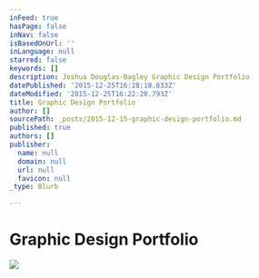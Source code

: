 ```yaml
---
inFeed: true
hasPage: false
inNav: false
isBasedOnUrl: ''
inLanguage: null
starred: false
keywords: []
description: Joshua Douglas-Bagley Graphic Design Portfolio
datePublished: '2015-12-25T16:28:18.833Z'
dateModified: '2015-12-25T16:22:20.793Z'
title: Graphic Design Portfolio
author: []
sourcePath: _posts/2015-12-15-graphic-design-portfolio.md
published: true
authors: []
publisher:
  name: null
  domain: null
  url: null
  favicon: null
_type: Blurb

---
```

# Graphic Design Portfolio
![](https://the-grid-user-content.s3-us-west-2.amazonaws.com/7f7ed7d3-b332-4387-8d27-bc0d9f1ef887.jpg)